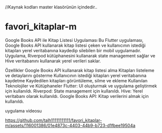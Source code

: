 //Kaynak kodları master klasörünün içindedir..

# favori_kitaplar-m

Google Books API ile Kitap Listesi Uygulaması
Bu Flutter uygulaması, Google Books API kullanarak kitap listesi çeken ve kullanıcının istediği kitapları yerel veritabanına kaydedip silebilen bir mobil uygulamadır. Uygulama, Riverpod kütüphanesini kullanarak state management sağlar ve Hive veritabanını kullanarak yerel verileri saklar.

Özellikler
Google Books API kullanarak kitap listesi alma
Kitapları listeleme ve detaylarını gösterme
Kullanıcının istediği kitapları yerel veritabanına kaydetme
Kaydedilen kitapları görüntüleme, silme ve ekleme
Kullanılan Teknolojiler ve Kütüphaneler
Flutter: UI oluşturmak ve uygulama geliştirmek için kullanıldı.
Riverpod: State management için kullanıldı.
Hive: Yerel veritabanı olarak kullanıldı.
Google Books API: Kitap verilerini almak için kullanıldı.

uygulama videosu 

https://github.com/talh11111111111/favori_kitaplar-m/assets/116001386/01e4873c-4403-44b9-b723-d1fbee19504a

